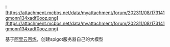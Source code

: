 ![https://attachment.mcbbs.net/data/myattachment/forum/202311/08/173141gmonn134xadf0ooz.png](https://attachment.mcbbs.net/data/myattachment/forum/202311/08/173141gmonn134xadf0ooz.png)

基于[阿里云百炼](https://account.aliyun.com/)，创建spigot服务器自己的大模型
